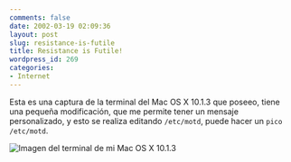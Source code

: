 ```yaml
---
comments: false
date: 2002-03-19 02:09:36
layout: post
slug: resistance-is-futile
title: Resistance is Futile!
wordpress_id: 269
categories:
- Internet
---
```


Esta es una captura de la terminal del Mac OS X 10.1.3 que poseeo, tiene una pequeña modificación, que me permite tener un mensaje personalizado, y esto se realiza editando `/etc/motd`, puede hacer un `pico /etc/motd`.  

  



![Imagen del terminal de mi Mac OS X 10.1.3](/images/terminal.png)




 
